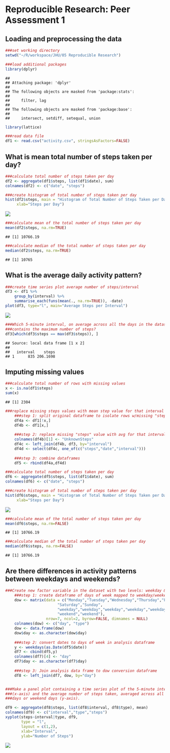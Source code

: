 # Reproducible Research: Peer Assessment 1


## Loading and preprocessing the data

```r
###set working directory
setwd("~/R/workspace/JHU/05 Reproducible Research")

###load additional packages
library(dplyr)
```

```
## 
## Attaching package: 'dplyr'
## 
## The following objects are masked from 'package:stats':
## 
##     filter, lag
## 
## The following objects are masked from 'package:base':
## 
##     intersect, setdiff, setequal, union
```

```r
library(lattice)

###read data file
df1 <- read.csv("activity.csv", stringsAsFactors=FALSE)
```



## What is mean total number of steps taken per day?

```r
###calculate total number of steps taken per day
df2 <- aggregate(df1$steps, list(df1$date), sum)
colnames(df2) <- c("date", "steps")

###create histogram of total number of steps taken per day
hist(df2$steps, main = "Histogram of Total Number of Steps Taken per Day",
     xlab="Steps per Day")
```

![](PA1_template_files/figure-html/unnamed-chunk-2-1.png) 

```r
###calculate mean of the total number of steps taken per day
mean(df2$steps, na.rm=TRUE)
```

```
## [1] 10766.19
```

```r
###calculate median of the total number of steps taken per day
median(df2$steps, na.rm=TRUE)
```

```
## [1] 10765
```


## What is the average daily activity pattern?

```r
###create time series plot average number of steps/interval
df3 <- df1 %>%
    group_by(interval) %>%
    summarise_each(funs(mean(., na.rm=TRUE)), -date)
plot(df3, type="l", main="Average Steps per Interval")
```

![](PA1_template_files/figure-html/unnamed-chunk-3-1.png) 

```r
###Which 5-minute interval, on average across all the days in the dataset,
###contains the maximum number of steps?
df3[which(df3$steps == max(df3$steps)), ]
```

```
## Source: local data frame [1 x 2]
## 
##   interval    steps
## 1      835 206.1698
```


## Imputing missing values

```r
###calculate total number of rows with missing values
x <- is.na(df1$steps)
sum(x)
```

```
## [1] 2304
```

```r
###replace missing steps values with mean step value for that interval
    ###step 1: split original dataframe to isolate rows w/missing "steps" value
    df4a <- df1[!x,]
    df4b <- df1[x,]
    
    ###step 2: replace missing "steps" value with avg for that interval (df3)
    colnames(df4b)[1] <- "UnknownSteps"
    df4c <- left_join(df4b, df3, by="interval")
    df4d <- select(df4c, one_of(c("steps","date","interval")))
    
    ###step 3: combine dataframes
    df5 <- rbind(df4a,df4d)

###calculate total number of steps taken per day
df6 <- aggregate(df5$steps, list(df1$date), sum)
colnames(df6) <- c("date", "steps")

###create histogram of total number of steps taken per day
hist(df6$steps, main = "Histogram of Total Number of Steps Taken per Day", 
     xlab="Steps per Day")
```

![](PA1_template_files/figure-html/unnamed-chunk-4-1.png) 

```r
###calculate mean of the total number of steps taken per day
mean(df6$steps, na.rm=FALSE)
```

```
## [1] 10766.19
```

```r
###calculate median of the total number of steps taken per day
median(df6$steps, na.rm=FALSE)
```

```
## [1] 10766.19
```


## Are there differences in activity patterns between weekdays and weekends?

```r
###Create new factor variable in the dataset with two levels: weekday & weekend
    ###step 1: create dataframe of days of week mapped to weekday/weekend factor
    dow <- matrix(data = c("Monday","Tuesday","Wednesday","Thursday","Friday",
                       "Saturday","Sunday",
                       "weekday","weekday","weekday","weekday","weekday",
                       "weekend","weekend"), 
                  nrow=7, ncol=2, byrow=FALSE, dimnames = NULL)
    colnames(dow) <- c("day", "type")
    dow <- data.frame(dow)
    dow$day <- as.character(dow$day)
    
    ###step 2: convert dates to days of week in analysis dataframe
    y <- weekdays(as.Date(df5$date))
    df7 <- cbind(df5,y)
    colnames(df7)[4] <- "day"
    df7$day <- as.character(df7$day)
    
    ###step 3: Join analysis data frame to dow conversion dataframe
    df8 <- left_join(df7, dow, by="day")


###Make a panel plot containing a time series plot of the 5-minute interval 
###(x-axis) and the average number of steps taken, averaged across all weekday
###days or weekend days (y-axis).

df9 <- aggregate(df8$steps, list(df8$interval, df8$type), mean)
colnames(df9) <- c("interval","type","steps")
xyplot(steps~interval|type, df9,
       type = "l",
       layout = c(1,2),
       xlab="Interval",
       ylab="Number of Steps")
```

![](PA1_template_files/figure-html/unnamed-chunk-5-1.png) 
